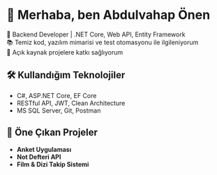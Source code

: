 # 👋 Merhaba, ben Abdulvahap Önen

🎯 Backend Developer | .NET Core, Web API, Entity Framework  
📚 Temiz kod, yazılım mimarisi ve test otomasyonu ile ilgileniyorum  
🚀 Açık kaynak projelere katkı sağlıyorum

## 🛠️ Kullandığım Teknolojiler
- C#, ASP.NET Core, EF Core
- RESTful API, JWT, Clean Architecture
- MS SQL Server, Git, Postman

## 📂 Öne Çıkan Projeler
- **Anket Uygulaması**
- **Not Defteri API**
- **Film & Dizi Takip Sistemi**
